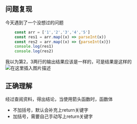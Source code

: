 ## 问题复现
今天遇到了一个没想过的问题

```javascript
    const arr = ['1','2','3','4','5']
    const res1 = arr.map((x) => parseInt(x))
    const res2 = arr.map((x) => {parseInt(x)})
    console.log(res1)
    console.log(res2)
```
我以为第2，3两行的输出结果应该是一样的，可是结果是这样的
![在这里插入图片描述](https://img-blog.csdnimg.cn/e8bd734ca7b14c5598274e70d46c85cd.png)
## 正确理解
经过查阅资料，得出结论，当使用箭头函数时，函数体

 - 不加括号，默认会补充上return关键字
 - 加括号，需要自己手动写上return关键字